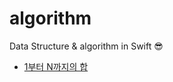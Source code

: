 # algorithm
Data Structure &amp; algorithm in Swift 😎



- [1부터 N까지의 합](https://github.com/LoganiOS/algorithm/blob/main/1부터%20N까지의%20합.md)


